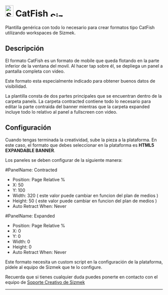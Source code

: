 # <a href="https://platform.mediamind.com"><img src="http://www.sizmek.es/eb/users/javiegido_/__logos/HTML5.png" alt="Sizmek" width="26" height="36" /></a> CatFish <a href="https://platform.mediamind.com"><img src="http://www.sizmek.es/eb/users/javiegido_/__logos/logo-dark.png" alt="Sizmek" width="57" height="15" /></a>

Plantilla genérica con todo lo necesario para crear formatos tipo CatFish utilizando workspaces de Sizmek.

## Descripción

El formato CatFish es un formato de mobile que queda flotando en la parte inferior de la ventana del movil. Al hacer tap sobre él, se depliega un panel a pantalla completa con video.

Este formato esta especialmente indicado para obtener buenos datos de visibilidad.

La plantilla consta de dos partes principales que se encuentran dentro de la carpeta panels. La carpeta contracted contiene todo lo necesario para editar la parte contraida del banner mientras que la carpeta expanded incluye todo lo relativo al panel a fullscreen con video.

## Configuración

Cuando tengas terminada la creatividad, sube la pieza a la plataforma. En este caso, el formato que debes seleccionar en la plataforma es **HTML5 EXPANDABLE BANNER**.

Los paneles se deben configurar de la siguiente manera:

#PanelName: Contracted

-   Position: Page Relative %
-   X: 50
-   Y: 100
-   Width: 320 ( este valor puede cambiar en funcion del plan de medios )
-   Height: 50 ( este valor puede cambiar en funcion del plan de medios )
-   Auto Retract When: Never

#PanelName: Expanded

-   Position: Page Relative %
-   X: 0
-   Y: 0
-   Width: 0
-   Height: 0
-   Auto Retract When: Never

Este formato necesita un custom script en la configuración de la plataforma, pídele al equipo de Sizmek que te lo configure.

Recuerda que si tienes cualquier duda puedes ponerte en contacto con el equipo de <a href="mailto:creativesupport-spain@sizmek.com">Soporte Creativo de Sizmek</a>

---
